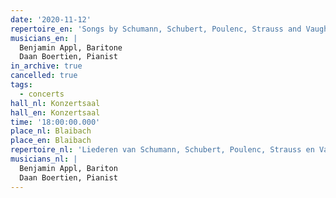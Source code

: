 ```yaml
---
date: '2020-11-12'
repertoire_en: 'Songs by Schumann, Schubert, Poulenc, Strauss and Vaughan Williams'
musicians_en: |
  Benjamin Appl, Baritone
  Daan Boertien, Pianist
in_archive: true
cancelled: true
tags:
  - concerts
hall_nl: Konzertsaal
hall_en: Konzertsaal
time: '18:00:00.000'
place_nl: Blaibach
place_en: Blaibach
repertoire_nl: 'Liederen van Schumann, Schubert, Poulenc, Strauss en Vaughan Williams'
musicians_nl: |
  Benjamin Appl, Bariton
  Daan Boertien, Pianist
---
```


